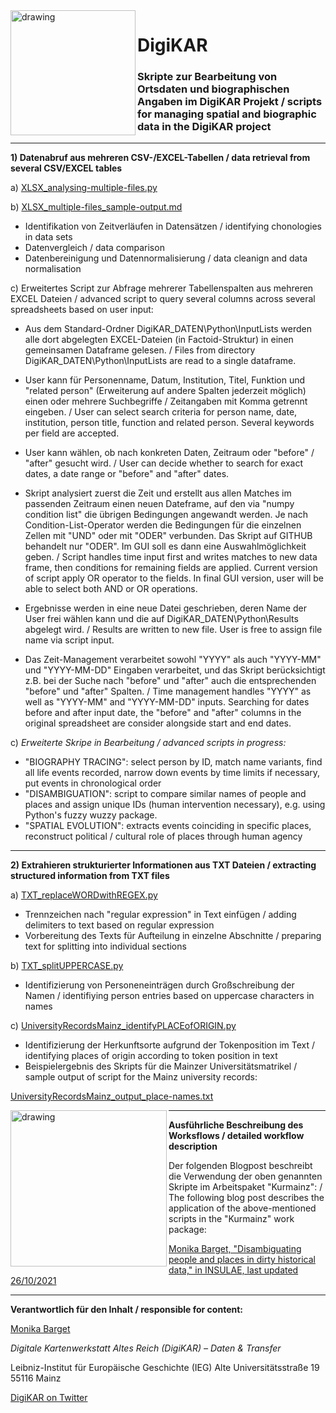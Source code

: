 <img src="https://github.com/ieg-dhr/DigiKAR/blob/main/DigiKAR_logo-small.png" alt="drawing" width="200" style="padding=10px" align="left"/>

# DigiKAR

### Skripte zur Bearbeitung von Ortsdaten und biographischen Angaben im DigiKAR Projekt / scripts for managing spatial and biographic data in the DigiKAR project

<hr>

**1) Datenabruf aus mehreren CSV-/EXCEL-Tabellen / data retrieval from several CSV/EXCEL tables**

a) [XLSX_analysing-multiple-files.py](https://github.com/ieg-dhr/DigiKAR/blob/main/XLSX_analysing-multiple-files.py) 

b) [XLSX_multiple-files_sample-output.md](https://github.com/ieg-dhr/DigiKAR/blob/main/XLSX_multiple-files_sample-output.md)

- Identifikation von Zeitverläufen in Datensätzen / identifying chonologies in data sets
- Datenvergleich / data comparison
- Datenbereinigung und Datennormalisierung / data cleanign and data normalisation

c) Erweitertes Script zur Abfrage mehrerer Tabellenspalten aus mehreren EXCEL Dateien / advanced script to query several columns across several spreadsheets based on user input:

- Aus dem Standard-Ordner DigiKAR_DATEN\\Python\\InputLists werden alle dort abgelegten EXCEL-Dateien (in Factoid-Struktur) in einen gemeinsamen Dataframe gelesen. / Files from directory DigiKAR_DATEN\\Python\\InputLists are read to a single dataframe.

- User kann für Personenname, Datum, Institution, Titel, Funktion und "related person" (Erweiterung auf andere Spalten jederzeit möglich) einen oder mehrere Suchbegriffe / Zeitangaben mit Komma getrennt eingeben. / User can select search criteria for person name, date, institution, person title, function and related person. Several keywords per field are accepted.

- User kann wählen, ob nach konkreten Daten, Zeitraum oder "before" / "after" gesucht wird. / User can decide whether to search for exact dates, a date range or "before" and "after" dates.

- Skript analysiert zuerst die Zeit und erstellt aus allen Matches im passenden Zeitraum einen neuen Dateframe, auf den via "numpy condition list" die übrigen Bedingungen angewandt werden. Je nach Condition-List-Operator werden die Bedingungen für die einzelnen Zellen mit "UND" oder mit "ODER" verbunden. Das Skript auf GITHUB behandelt nur "ODER". Im GUI soll es dann eine Auswahlmöglichkeit geben. / Script handles time input first and writes matches to new data frame, then conditions for remaining fields are applied. Current version of script apply OR operator to the fields. In final GUI version, user will be able to select both AND or OR operations.

- Ergebnisse werden in eine neue Datei geschrieben, deren Name der User frei wählen kann und die auf DigiKAR_DATEN\\Python\\Results abgelegt wird. / Results are written to new file. User is free to assign file name via script input.

- Das Zeit-Management verarbeitet sowohl "YYYY" als auch "YYYY-MM" und "YYYY-MM-DD" Eingaben verarbeitet, und das Skript berücksichtigt z.B. bei der Suche nach "before" und "after" auch die entsprechenden "before" und "after" Spalten. / Time management handles "YYYY" as well as "YYYY-MM" and "YYYY-MM-DD" inputs. Searching for dates before and after input date, the "before" and "after" columns in the original spreadsheet are consider alongside start and end dates.

c) *Erweiterte Skripe in Bearbeitung / advanced scripts in progress:*

- "BIOGRAPHY TRACING": select person by ID, match name variants, find all life events recorded, narrow down events by time limits if necessary, put events in chronological order
- "DISAMBIGUATION": script to compare similar names of people and places and assign unique IDs (human intervention necessary), e.g. using Python's fuzzy wuzzy package.
- "SPATIAL EVOLUTION": extracts events coinciding in specific places, reconstruct political / cultural role of places through human agency

<hr>

**2) Extrahieren strukturierter Informationen aus TXT Dateien / extracting structured information from TXT files**

a) [TXT_replaceWORDwithREGEX.py](https://github.com/ieg-dhr/DigiKAR/blob/main/TXT_replaceWORDwithREGEX.py) 

- Trennzeichen nach "regular expression" in Text einfügen / adding delimiters to text based on regular expression
- Vorbereitung des Texts für Aufteilung in einzelne Abschnitte / preparing text for splitting into individual sections

b) [TXT_splitUPPERCASE.py](https://github.com/ieg-dhr/DigiKAR/blob/main/TXT_splitUPPERCASE.py)

- Identifizierung von Personeneinträgen durch Großschreibung der Namen / identifiying person entries based on uppercase characters in names

c) [UniversityRecordsMainz_identifyPLACEofORIGIN.py](https://github.com/ieg-dhr/DigiKAR/blob/main/UniversityRecordsMainz_identifyPLACEofORIGIN.py)

- Identifizierung der Herkunftsorte aufgrund der Tokenposition im Text / identifying places of origin according to token position in text
- Beispielergebnis des Skripts für die Mainzer Universitätsmatrikel / sample output of script for the Mainz university records: 

[UniversityRecordsMainz_output_place-names.txt](https://github.com/ieg-dhr/DigiKAR/blob/main/UniversityRecordsMainz_output_place-names.txt)

<img src="https://insulae.hypotheses.org/files/2021/10/INSULAE_featured-images_biographic-data-980x450.png" alt="drawing" width="250" align="left"/>

<hr>

**Ausführliche Beschreibung des Worksflows / detailed workflow description**

Der folgenden Blogpost beschreibt die Verwendung der oben genannten Skripte im Arbeitspaket "Kurmainz": / The following blog post describes the application of the above-mentioned scripts in the "Kurmainz" work package:

[Monika Barget, "Disambiguating people and places in dirty historical data," in INSULAE, last updated 26/10/2021](https://insulae.hypotheses.org/333)

<hr>

**Verantwortlich für den Inhalt / responsible for content:**

[Monika Barget](https://github.com/MonikaBarget)

*Digitale Kartenwerkstatt Altes Reich (DigiKAR) – Daten & Transfer* 

Leibniz-Institut für Europäische Geschichte (IEG) 
Alte Universitätsstraße 19 
55116 Mainz 

[DigiKAR on Twitter](https://twitter.com/digi_KAR)






